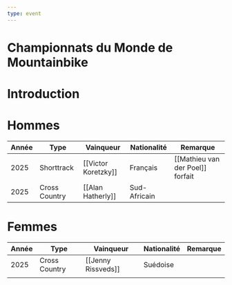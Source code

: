 ```yaml
---
type: event
---
```


# Championnats du Monde de Mountainbike

# Introduction

# Hommes

| Année | Type          | Vainqueur           | Nationalité  | Remarque                         |
| ----- | ------------- | ------------------- | ------------ | -------------------------------- |
| 2025  | Shorttrack    | [[Victor Koretzky]] | Français     | [[Mathieu van der Poel]] forfait |
| 2025  | Cross Country | [[Alan Hatherly]]   | Sud-Africain |                                  |
# Femmes

| Année | Type          | Vainqueur          | Nationalité | Remarque |
| ----- | ------------- | ------------------ | ----------- | -------- |
| 2025  | Cross Country | [[Jenny Rissveds]] | Suédoise    |          |
|       |               |                    |             |          |
